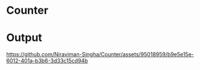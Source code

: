 # Counter
# Output


https://github.com/Niraviman-Singha/Counter/assets/95018959/b9e5e15e-6012-401a-b3b6-3d33c15cd94b

